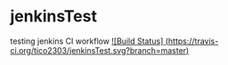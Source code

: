 # jenkinsTest
testing jenkins CI workflow
[![Build Status] (https://travis-ci.org/tico2303/jenkinsTest.svg?branch=master)](https://travis-ci.org/tico2303/jenkinsTest)
